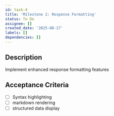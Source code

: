 ```yaml
---
id: task-4
title: 'Milestone 2: Response Formatting'
status: To Do
assignee: []
created_date: '2025-08-17'
labels: []
dependencies: []
---
```


## Description

Implement enhanced response formatting features

## Acceptance Criteria

- [ ] Syntax highlighting
- [ ] markdown rendering
- [ ] structured data display
